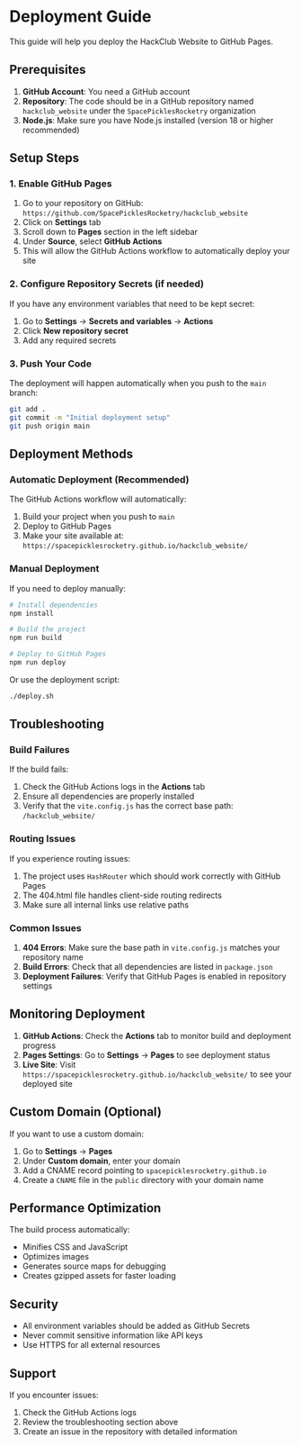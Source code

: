 # Deployment Guide

This guide will help you deploy the HackClub Website to GitHub Pages.

## Prerequisites

1. **GitHub Account**: You need a GitHub account
2. **Repository**: The code should be in a GitHub repository named `hackclub_website` under the `SpacePicklesRocketry` organization
3. **Node.js**: Make sure you have Node.js installed (version 18 or higher recommended)

## Setup Steps

### 1. Enable GitHub Pages

1. Go to your repository on GitHub: `https://github.com/SpacePicklesRocketry/hackclub_website`
2. Click on **Settings** tab
3. Scroll down to **Pages** section in the left sidebar
4. Under **Source**, select **GitHub Actions**
5. This will allow the GitHub Actions workflow to automatically deploy your site

### 2. Configure Repository Secrets (if needed)

If you have any environment variables that need to be kept secret:

1. Go to **Settings** → **Secrets and variables** → **Actions**
2. Click **New repository secret**
3. Add any required secrets

### 3. Push Your Code

The deployment will happen automatically when you push to the `main` branch:

```bash
git add .
git commit -m "Initial deployment setup"
git push origin main
```

## Deployment Methods

### Automatic Deployment (Recommended)

The GitHub Actions workflow will automatically:
1. Build your project when you push to `main`
2. Deploy to GitHub Pages
3. Make your site available at: `https://spacepicklesrocketry.github.io/hackclub_website/`

### Manual Deployment

If you need to deploy manually:

```bash
# Install dependencies
npm install

# Build the project
npm run build

# Deploy to GitHub Pages
npm run deploy
```

Or use the deployment script:

```bash
./deploy.sh
```

## Troubleshooting

### Build Failures

If the build fails:

1. Check the GitHub Actions logs in the **Actions** tab
2. Ensure all dependencies are properly installed
3. Verify that the `vite.config.js` has the correct base path: `/hackclub_website/`

### Routing Issues

If you experience routing issues:

1. The project uses `HashRouter` which should work correctly with GitHub Pages
2. The 404.html file handles client-side routing redirects
3. Make sure all internal links use relative paths

### Common Issues

1. **404 Errors**: Make sure the base path in `vite.config.js` matches your repository name
2. **Build Errors**: Check that all dependencies are listed in `package.json`
3. **Deployment Failures**: Verify that GitHub Pages is enabled in repository settings

## Monitoring Deployment

1. **GitHub Actions**: Check the **Actions** tab to monitor build and deployment progress
2. **Pages Settings**: Go to **Settings** → **Pages** to see deployment status
3. **Live Site**: Visit `https://spacepicklesrocketry.github.io/hackclub_website/` to see your deployed site

## Custom Domain (Optional)

If you want to use a custom domain:

1. Go to **Settings** → **Pages**
2. Under **Custom domain**, enter your domain
3. Add a CNAME record pointing to `spacepicklesrocketry.github.io`
4. Create a `CNAME` file in the `public` directory with your domain name

## Performance Optimization

The build process automatically:
- Minifies CSS and JavaScript
- Optimizes images
- Generates source maps for debugging
- Creates gzipped assets for faster loading

## Security

- All environment variables should be added as GitHub Secrets
- Never commit sensitive information like API keys
- Use HTTPS for all external resources

## Support

If you encounter issues:
1. Check the GitHub Actions logs
2. Review the troubleshooting section above
3. Create an issue in the repository with detailed information
